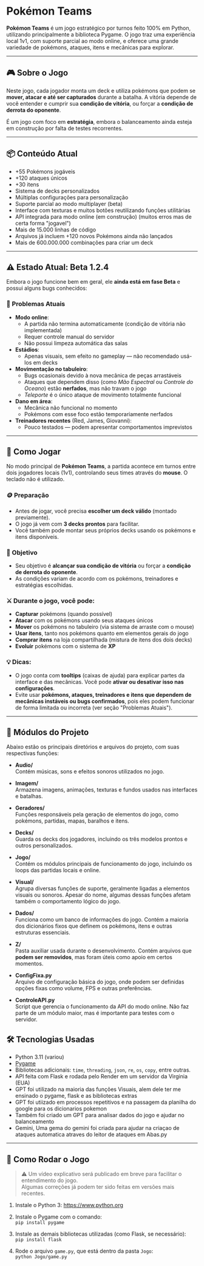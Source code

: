 # Pokémon Teams

**Pokémon Teams** é um jogo estratégico por turnos feito 100% em Python, utilizando principalmente a biblioteca Pygame. O jogo traz uma experiência local 1v1, com suporte parcial ao modo online, e oferece uma grande variedade de pokémons, ataques, itens e mecânicas para explorar.

---

## 🎮 Sobre o Jogo

Neste jogo, cada jogador monta um deck e utiliza pokémons que podem se **mover, atacar e até ser capturados** durante a batalha. A vitória depende de você entender e cumprir sua **condição de vitória**, ou forçar a **condição de derrota do oponente**. 

É um jogo com foco em **estratégia**, embora o balanceamento ainda esteja em construção por falta de testes recorrentes. 

---

## 📦 Conteúdo Atual

- +55 Pokémons jogáveis
- +120 ataques únicos
- +30 itens
- Sistema de decks personalizados
- Múltiplas configurações para personalização
- Suporte parcial ao modo multiplayer (beta)
- Interface com texturas e muitos botões reutilizando funções utilitárias
- API integrada para modo online (em construção) (muitos erros mas de certa forma "jogavel")
- Mais de 15.000 linhas de código
- Arquivos já incluem +120 novos Pokémons ainda não lançados
- Mais de 600.000.000 combinações para criar um deck

---

## ⚠️ Estado Atual: Beta 1.2.4

Embora o jogo funcione bem em geral, ele **ainda está em fase Beta** e possui alguns bugs conhecidos:

### 🐞 Problemas Atuais

- **Modo online**:
  - A partida não termina automaticamente (condição de vitória não implementada)
  - Requer controle manual do servidor
  - Não possui limpeza automática das salas
- **Estádios**:
  - Apenas visuais, sem efeito no gameplay — não recomendado usá-los em decks
- **Movimentação no tabuleiro**:
  - Bugs ocasionais devido à nova mecânica de peças arrastáveis
  - Ataques que dependem disso (como *Mão Espectral* ou *Controle do Oceano*) estão **nerfados**, mas não travam o jogo
  - *Teleporte* é o único ataque de movimento totalmente funcional
- **Dano em área**:
  - Mecânica não funcional no momento
  - Pokémons com esse foco estão temporariamente nerfados
- **Treinadores recentes** (Red, James, Giovanni):
  - Pouco testados — podem apresentar comportamentos imprevistos

---
## 🧠 Como Jogar

No modo principal de **Pokémon Teams**, a partida acontece em turnos entre dois jogadores locais (1v1), controlando seus times através do **mouse**. O teclado não é utilizado.

### 🪙 Preparação
- Antes de jogar, você precisa **escolher um deck válido** (montado previamente).
- O jogo já vem com **3 decks prontos** para facilitar.
- Você também pode montar seus próprios decks usando os pokémons e itens disponíveis.

### 🎯 Objetivo
- Seu objetivo é **alcançar sua condição de vitória** ou forçar a **condição de derrota do oponente**.
- As condições variam de acordo com os pokémons, treinadores e estratégias escolhidas.

### ⚔️ Durante o jogo, você pode:
- **Capturar** pokémons (quando possível)
- **Atacar** com os pokémons usando seus ataques únicos
- **Mover** os pokémons no tabuleiro (via sistema de arraste com o mouse)
- **Usar itens**, tanto nos pokémons quanto em elementos gerais do jogo
- **Comprar itens** na loja compartilhada (mistura de itens dos dois decks)
- **Evoluir** pokémons com o sistema de **XP**

### 💡 Dicas:
- O jogo conta com **tooltips** (caixas de ajuda) para explicar partes da interface e das mecânicas. Você pode **ativar ou desativar isso nas configurações**.
- Evite usar **pokémons, ataques, treinadores e itens que dependem de mecânicas instáveis ou bugs confirmados**, pois eles podem funcionar de forma limitada ou incorreta (ver seção "Problemas Atuais").

---

## 🧩 Módulos do Projeto

Abaixo estão os principais diretórios e arquivos do projeto, com suas respectivas funções:

- **Audio/**  
  Contém músicas, sons e efeitos sonoros utilizados no jogo.

- **Imagem/**  
  Armazena imagens, animações, texturas e fundos usados nas interfaces e batalhas.

- **Geradores/**  
  Funções responsáveis pela geração de elementos do jogo, como pokémons, partidas, mapas, baralhos e itens.

- **Decks/**  
  Guarda os decks dos jogadores, incluindo os três modelos prontos e outros personalizados.

- **Jogo/**  
  Contém os módulos principais de funcionamento do jogo, incluindo os loops das partidas locais e online.

- **Visual/**  
  Agrupa diversas funções de suporte, geralmente ligadas a elementos visuais ou sonoros. Apesar do nome, algumas dessas funções afetam também o comportamento lógico do jogo.

- **Dados/**  
  Funciona como um banco de informações do jogo. Contém a maioria dos dicionários fixos que definem os pokémons, itens e outras estruturas essenciais.

- **Z/**  
  Pasta auxiliar usada durante o desenvolvimento. Contém arquivos que **podem ser removidos**, mas foram úteis como apoio em certos momentos.

- **ConfigFixa.py**  
  Arquivo de configuração básica do jogo, onde podem ser definidas opções fixas como volume, FPS e outras preferências.

- **ControleAPI.py**  
  Script que gerencia o funcionamento da API do modo online. Não faz parte de um módulo maior, mas é importante para testes com o servidor.


## 🛠 Tecnologias Usadas

- Python 3.11 (variou)
- [Pygame](https://www.pygame.org/)
- Bibliotecas adicionais: `time`, `threading`, `json`, `re`, `os`, `copy`, entre outras.
- API feita com Flask e rodada pelo Render em um servidor da Virginia (EUA)
- GPT foi utilizado na maioria das funções Visuais, alem dele ter me ensinado o pygame, flask e as bibliotecas extras
- GPT foi utiizado em processos repetitivos e na passagem da planilha do google para os dicionarios pokemon
- Também foi criado um GPT para analisar dados do jogo e ajudar no balanceamento
- Gemini, Uma gema do gemini foi criada para ajudar na criaçao de ataques automatica atraves do leitor de ataques em Abas.py


---

## 🚀 Como Rodar o Jogo

> ⚠️ Um vídeo explicativo será publicado em breve para facilitar o entendimento do jogo.  
> Algumas correções já podem ter sido feitas em versões mais recentes.

1. Instale o Python 3: https://www.python.org  

2. Instale o Pygame com o comando:  
   `pip install pygame`

3. Instale as demais bibliotecas utilizadas (como Flask, se necessário):  
   `pip install flask`

4. Rode o arquivo `game.py`, que está dentro da pasta `Jogo`:  
   `python Jogo/game.py`
